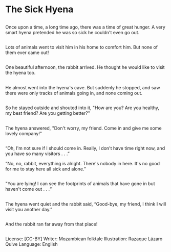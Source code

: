 # The Sick Hyena

##
Once upon a time, a long time
ago, there was a time of great
hunger. A very smart hyena
pretended he was so sick he
couldn't even go out.

##
Lots of animals went to visit him
in his home to comfort him. But
none of them ever came out!

##
One beautiful afternoon, the
rabbit arrived. He thought he
would like to visit the hyena
too.

##
He almost went into the
hyena's cave. But suddenly he
stopped, and saw there were
only tracks of animals going in,
and none coming out.

##
So he stayed outside and
shouted into it, "How are you?
Are you healthy, my best
friend? Are you getting better?"

##
The hyena answered, "Don't
worry, my friend. Come in and
give me some lovely company!"

##
“Oh, I'm not sure if I should come in. Really, I don't have
time right now,
and you have so many visitors . . .”

“No, no, rabbit, everything is alright. There's nobody in
here. It's no good
for me to stay here all sick and alone.”

##
"You are lying! I can see the
footprints of animals that have
gone in but haven't come out . .
.“

##
The hyena went quiet and the
rabbit said, “Good-bye, my
friend, I think I will visit you
another day.”

##
And the rabbit ran far away
from that place!

##
License: [CC-BY]
Writer: Mozambican folktale
Illustration: Razaque Lázaro Quive
Language: English
